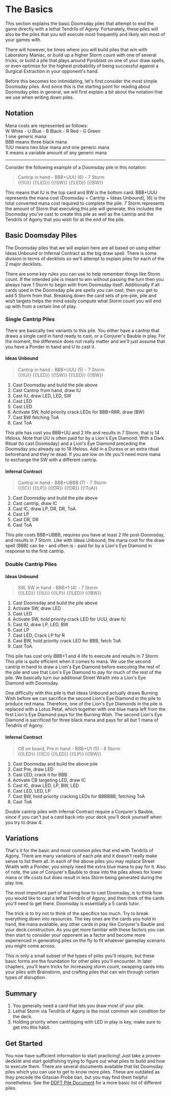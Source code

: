 # The Basics

This section explains the basic Doomsday piles that attempt to end the game
directly with a lethal Tendrils of Agony. Fortunately, these piles will also be
the piles that you will execute most frequently and likely win most of your
games with.

There will however, be times where you will build piles that win with Laboratory
Maniac, or build up a higher Storm count with one of several tricks, or build a 
pile that plays around Pyroblast on one of your draw spells, or
even optimize for the highest probability of being successful against a Surgical
Extraction in your opponent's hand.

Before this becomes too intimidating, let's first consider the most simple
Doomsday piles. And since this is the starting point for reading about Doomsday
piles in general, we will first explain a bit about the notation that we use
when writing down piles.

## Notation

Mana costs are represented as follows:  
W White - U Blue - B Black - R Red - G Green  
1 one generic mana  
BBB means three black mana  
1UU means two blue mana and one generic mana  
X means a variable amount of any generic mana

---

Consider the following example of a Doomsday pile in this notation:

> Cantrip in hand - BBB+UUU (6) - 7 Storm  
> {{!IU}} {{!LED}} {{!SW}} {{!LED}} {{!BW}}               

This means that IU is the top card and BW is the bottom card. BBB+UUU represents
the mana cost (Doomsday + Cantrip + Ideas Unbound), (6) is the total converted mana 
cost required to complete the pile. 7 Storm represents the amount of Storm that 
executing this pile will generate, this includes the Doomsday you've cast to create 
this pile as well as the cantrip and the Tendrils of Agony that you wish for at the 
end of the pile.

## Basic Doomsday Piles

The Doomsday piles that we will explain here are all based on using either Ideas
Unbound or Infernal Contract as the big draw spell. There is some division in terms
of decklists so we'll attempt to explain piles for each of the 2 major decklists.  

There are some key rules you can use to help remember things like Storm count.
If the intended pile is meant to win without passing the turn then you always
have 1 Storm to begin with from Doomsday itself. Additionally if all cards used in the 
Doomsday pile are spells you can cast, then you get to add 5 Storm from
that. Breaking down the card sets of pre-pile, pile and wish targets helps the
mind easily compute what Storm count you will end up with from a certain line of
play.

### Single Cantrip Piles

There are basically two variants to this pile. You either have a cantrip that
draws a single card in hand ready to cast, or a Conjurer's Bauble in play. For
the moment, the difference does not really matter and we'll just assume that you
have a Ponder in hand and U to cast it.

#### Ideas Unbound

> Cantrip in hand - BBB+UUU (5) - 7 Storm  
> {{!IU}} {{!LED}} {{!SW}} {{!LED}} {{!BW}}                

1. Cast Doomsday and build the pile above
2. Cast Cantrip from hand, draw IU
3. Cast IU, draw LED, LED, SW
4. Cast LED
5. Cast LED
6. Activate SW, hold priority crack LEDs for BBB+RRR, draw (BW)
7. Cast BW fetching ToA
8. Cast ToA

This pile has cost you BBB+UU and 2 life and results in 7 Storm, that is 14
lifeloss. Note that UU is often paid for by a Lion's Eye Diamond. With a Dark
Ritual (to cast Doomsday) and a Lion's Eye Diamond preceding the Doomsday you
already up to 18 lifeloss. Add in a Duress or an extra ritual beforehand and they're dead.
If you are low on life you'll need more mana to exchange the SW with a different cantrip.  

#### Infernal Contract

> Cantrip in hand - BBB+UBBB (7) - 7 Storm  
> {{!IC}} {{!LP}} {{!DR}} {{!DR}} {{!ToA}}  

1. Cast Doomsday and build the pile above
2. Cast cantrip, draw IC
3. Cast IC, draw LP, DR, DR, ToA
4. Cast LP
5. Cast DR, DR
6. Cast ToA 

This pile costs BBB+UBBB, requires you have at least 2 life post-Doomsday, and 
results in 7 Storm. Like with Ideas Unbound, the mana cost for the draw spell (BBB) can be - and
often is - paid for by a Lion's Eye Diamond in response to the first cantrip. 

### Double Cantrip Piles

#### Ideas Unbound

> SW, SW in hand - BBB+1 (4) - 7 Storm  
> {{!LED}} {{!IU}} {{!LP}} {{!LED}} {{!BW}}                


1. Cast Doomsday and build the pile above
2. Activate SW, draw LED
3. Cast LED
4. Activate SW, hold priority crack LED for UUU, draw IU
5. Cast IU, draw LP, LED, BW
6. Cast LP
7. Cast LED, Crack LP for R
8. Cast BW, hold priority crack LED for BBB, fetch ToA
9. Cast ToA.

This pile has cost only BBB+1 and 4 life to execute and results in 7 Storm.
This pile is quite efficient when it comes to mana. We use the second cantrip 
in hand to draw a Lion's Eye Diamond before executing the rest of
the pile and use that Lion's Eye Diamond to pay for much of the rest of the
pile. We basically turn our additional Street Wraith into a Lion's Eye Diamond
with Doomsday.

One difficulty with this pile is that Ideas Unbound actually draws Burning Wish
before we can sacrifice the second Lion's Eye Diamond in the pile to produce red
mana. Therefore, one of the Lion's Eye Diamonds in the pile is replaced with a
Lotus Petal, which together with one blue mana left from the first Lion's Eye
Diamond pays for the Burning Wish. The second Lion's Eye Diamond is sacrificed
for three black mana and pays for all but 1 mana of Tendrils of Agony.

#### Infernal Contract

> CB on board, Pre in hand - BBB+U1 (5) - 8 Storm  
> {{!LED}} {{!IC}} {{!LED}} {{!LP}} {{!BW}}                

1. Cast Doomsday and build the above pile
2. Cast Pre, draw LED
3. Cast LED, crack it for BBB
4. Activate CB targeting LED, draw IC
5. Cast IC, draw LED, LP, BW, LED
6. Cast LED, LED, LP
8. Cast BW, hold priority cracking LEDs for BBBBBB, fetching ToA
9. Cast ToA

Double cantrip piles with Infernal Contract require a Conjurer's Bauble, since if
you can't put a card back into your deck you'll deck yourself when you try to draw 4.

## Variations

That's it for the basic and most common piles that end with Tendrils of Agony.
There are many variations of each pile and it doesn't really make sense to list
them all. In each of the above piles you may replace Street Wraith with a
Ponder, you simply need the extra blue mana to pay for it. Also of note, 
the use of Conjurer's Bauble to draw into the piles allows
for lower mana or life costs but does result in less Storm being generated
during the play line.

The most important part of learning how to cast Doomsday, is to think how you
would like to cast a lethal Tendrils of Agony, and then think of the cards
you'll need to get there. Doomsday is essentially a 5 cards tutor.

The trick is to try not to think of the specifics too much. Try to break
everything down into resources. The key ones are the cards you hold in hand, the
mana available, any other cards in play like Conjurer's Bauble and your deck
construction. As you get more familiar with these factors you can then start to
consider your opponent as a factor and become more experienced in generating
piles on the fly to fit whatever gameplay scenario you might come across.

This is only a small subset of the types of piles you'll require, but these
basic forms are the foundation for other piles you'll encounter. In later chapters,
you'll learn tricks for increasing storm count, swapping cards into your piles with
Brainstorm, and crafting piles that can win through certain types of disruption.

## Summary

1. You generally need a card that lets you draw most of your pile.
2. Lethal Storm via Tendrils of Agony is the most common win condition for the
   deck.
3. Holding priority when cantripping with LED in play is key, make sure to get
   into this habit.

## Get Started

You now have sufficient information to start practicing! Just take a proven
decklist and start goldfishing trying to figure out what piles to build and how
to execute them. There are several documents available that list Doomsday piles
which you can use to get to know more piles. These are outdated as they precede the 
Gitaxian Probe ban, but you may find them helpful nonetheless.
See the [DDFT Pile
Document](https://github.com/Bennotsi-MTG/ddft-pileDoc/blob/master/README.md)
for a more basic list of different piles.
